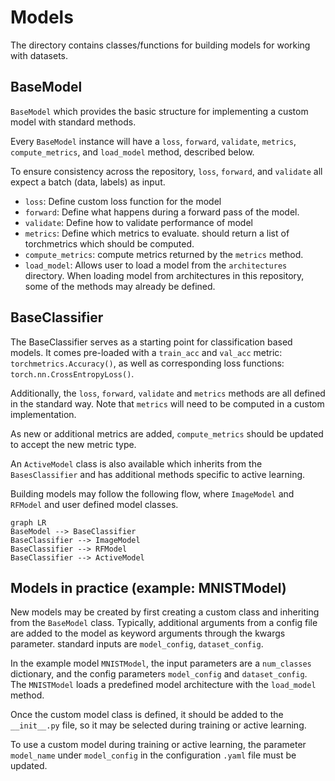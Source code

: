 # Models

The directory contains classes/functions for building models for working with datasets.

## BaseModel
`BaseModel` which provides the basic structure for implementing a custom model with standard methods.

Every `BaseModel` instance will have a `loss`, `forward`, `validate`, `metrics`, `compute_metrics`, and `load_model` method, described below.

To ensure consistency across the repository, `loss`, `forward`, and `validate` all expect a batch (data, labels) as input.

* `loss`: Define custom loss function for the model
* `forward`: Define what happens during a forward pass of the model. 
* `validate`: Define how to validate performance of model 
* `metrics`: Define which metrics to evaluate. should return a list of torchmetrics which should be computed.
* `compute_metrics`: compute metrics returned by the `metrics` method.
* `load_model`: Allows user to load a model from the `architectures` directory.  When loading model from architectures in this repository, some of the methods may already be defined. 

## BaseClassifier
The BaseClassifier serves as a starting point for classification based models. It comes pre-loaded with a `train_acc` and `val_acc` metric: `torchmetrics.Accuracy()`, as well as corresponding loss functions: `torch.nn.CrossEntropyLoss()`. 

Additionally, the `loss`, `forward`, `validate` and `metrics` methods are all defined in the standard way. Note that `metrics` will need to be computed in a custom implementation. 

As new or additional metrics are added, `compute_metrics` should be updated to accept the new metric type.


An `ActiveModel` class is also available which inherits from the `BasesClassifier` and has additional methods specific to active learning. 

Building models may follow the following flow, where `ImageModel` and `RFModel` and user defined model classes. 

```mermaid
graph LR
BaseModel --> BaseClassifier
BaseClassifier --> ImageModel
BaseClassifier --> RFModel
BaseClassifier --> ActiveModel
```

## Models in practice (example: MNISTModel)
New models may be created by first creating a custom class and inheriting from the `BaseModel` class. Typically, additional arguments from a config file are added to the model as keyword arguments through the kwargs parameter. standard inputs are `model_config`, `dataset_config`.

In the example model `MNISTModel`, the input parameters are a `num_classes` dictionary, and the config parameters `model_config` and `dataset_config`. The `MNISTModel` loads a predefined model architecture with the `load_model` method. 

Once the custom model class is defined, it should be added to the `__init__.py` file, so it may be selected during training or active learning.

To use a custom model during training or active learning, the parameter `model_name` under `model_config` in the configuration `.yaml` file must be updated. 

